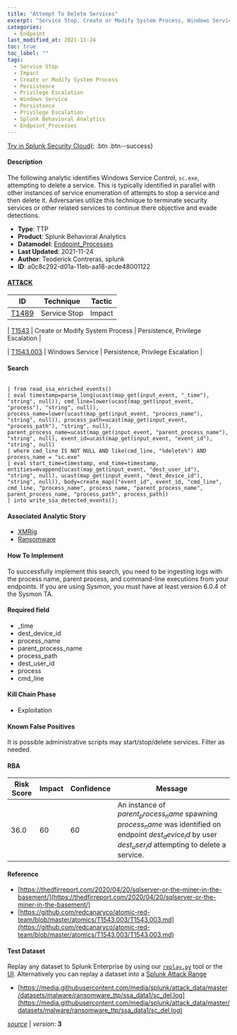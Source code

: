 ```yaml
---
title: "Attempt To Delete Services"
excerpt: "Service Stop, Create or Modify System Process, Windows Service"
categories:
  - Endpoint
last_modified_at: 2021-11-24
toc: true
toc_label: ""
tags:
  - Service Stop
  - Impact
  - Create or Modify System Process
  - Persistence
  - Privilege Escalation
  - Windows Service
  - Persistence
  - Privilege Escalation
  - Splunk Behavioral Analytics
  - Endpoint_Processes
---
```




[Try in Splunk Security Cloud](https://www.splunk.com/en_us/cyber-security.html){: .btn .btn--success}

#### Description

The following analytic identifies Windows Service Control, `sc.exe`, attempting to delete a service. This is typically identified in parallel with other instances of service enumeration of attempts to stop a service and then delete it. Adversaries utilize this technique to terminate security services or other related services to continue there objective and evade detections.

- **Type**: TTP
- **Product**: Splunk Behavioral Analytics
- **Datamodel**: [Endpoint_Processes](https://docs.splunk.com/Documentation/CIM/latest/User/EndpointProcesses)
- **Last Updated**: 2021-11-24
- **Author**: Teoderick Contreras, splunk
- **ID**: a0c8c292-d01a-11eb-aa18-acde48001122


#### [ATT&CK](https://attack.mitre.org/)

| ID          | Technique   | Tactic         |
| ----------- | ----------- |--------------- |
| [T1489](https://attack.mitre.org/techniques/T1489/) | Service Stop | Impact |

| [T1543](https://attack.mitre.org/techniques/T1543/) | Create or Modify System Process | Persistence, Privilege Escalation |

| [T1543.003](https://attack.mitre.org/techniques/T1543/003/) | Windows Service | Persistence, Privilege Escalation |

#### Search

```

| from read_ssa_enriched_events() 
| eval timestamp=parse_long(ucast(map_get(input_event, "_time"), "string", null)), cmd_line=lower(ucast(map_get(input_event, "process"), "string", null)), process_name=lower(ucast(map_get(input_event, "process_name"), "string", null)), process_path=ucast(map_get(input_event, "process_path"), "string", null), parent_process_name=ucast(map_get(input_event, "parent_process_name"), "string", null), event_id=ucast(map_get(input_event, "event_id"), "string", null) 
| where cmd_line IS NOT NULL AND like(cmd_line, "%delete%") AND process_name = "sc.exe" 
| eval start_time=timestamp, end_time=timestamp, entities=mvappend(ucast(map_get(input_event, "dest_user_id"), "string", null), ucast(map_get(input_event, "dest_device_id"), "string", null)), body=create_map(["event_id", event_id, "cmd_line", cmd_line, "process_name", process_name, "parent_process_name", parent_process_name, "process_path", process_path]) 
| into write_ssa_detected_events();
```

#### Associated Analytic Story
* [XMRig](/stories/xmrig)
* [Ransomware](/stories/ransomware)


#### How To Implement
To successfully implement this search, you need to be ingesting logs with the process name, parent process, and command-line executions from your endpoints. If you are using Sysmon, you must have at least version 6.0.4 of the Sysmon TA.

#### Required field
* _time
* dest_device_id
* process_name
* parent_process_name
* process_path
* dest_user_id
* process
* cmd_line


#### Kill Chain Phase
* Exploitation


#### Known False Positives
It is possible administrative scripts may start/stop/delete services. Filter as needed.


#### RBA

| Risk Score  | Impact      | Confidence   | Message      |
| ----------- | ----------- |--------------|--------------|
| 36.0 | 60 | 60 | An instance of $parent_process_name$ spawning $process_name$ was identified on endpoint $dest_device_id$ by user $dest_user_id$ attempting to delete a service. |




#### Reference

* [https://thedfirreport.com/2020/04/20/sqlserver-or-the-miner-in-the-basement/](https://thedfirreport.com/2020/04/20/sqlserver-or-the-miner-in-the-basement/)
* [https://github.com/redcanaryco/atomic-red-team/blob/master/atomics/T1543.003/T1543.003.md](https://github.com/redcanaryco/atomic-red-team/blob/master/atomics/T1543.003/T1543.003.md)



#### Test Dataset
Replay any dataset to Splunk Enterprise by using our [`replay.py`](https://github.com/splunk/attack_data#using-replaypy) tool or the [UI](https://github.com/splunk/attack_data#using-ui).
Alternatively you can replay a dataset into a [Splunk Attack Range](https://github.com/splunk/attack_range#replay-dumps-into-attack-range-splunk-server)

* [https://media.githubusercontent.com/media/splunk/attack_data/master/datasets/malware/ransomware_ttp/ssa_data1/sc_del.log](https://media.githubusercontent.com/media/splunk/attack_data/master/datasets/malware/ransomware_ttp/ssa_data1/sc_del.log)



[*source*](https://github.com/splunk/security_content/tree/develop/detections/endpoint/attempt_to_delete_services.yml) \| *version*: **3**